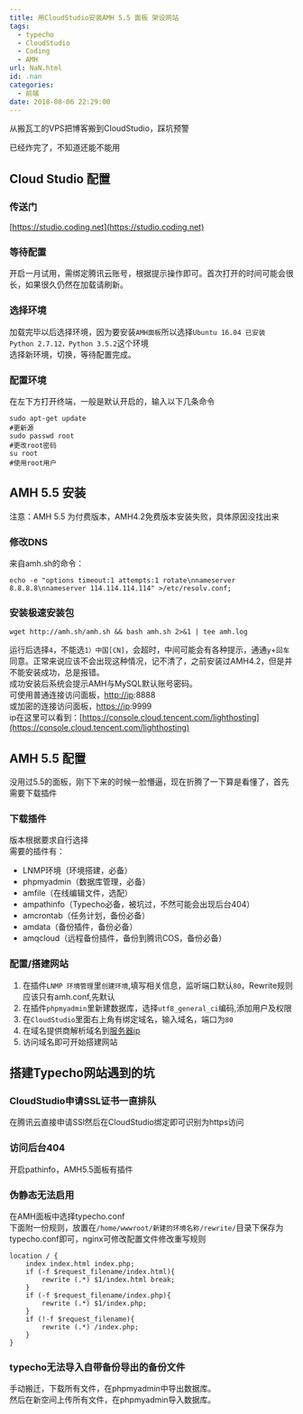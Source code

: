 ```yaml
---
title: 用CloudStudio安装AMH 5.5 面板 架设网站
tags:
  - typecho
  - CloudStudio
  - Coding
  - AMH
url: NaN.html
id: .nan
categories:
  - 前端
date: 2018-08-06 22:29:00
---
```


从搬瓦工的VPS把博客搬到CloudStudio，踩坑预警

已经炸完了，不知道还能不能用

Cloud Studio 配置
---------------

### 传送门

[https://studio.coding.net](https://studio.coding.net)

### 等待配置

开启一月试用，需绑定腾讯云账号，根据提示操作即可。首次打开的时间可能会很长，如果很久仍然在加载请刷新。

### 选择环境

加载完毕以后选择环境，因为要安装`AMH面板`所以选择`Ubuntu 16.04 已安装 Python 2.7.12，Python 3.5.2`这个环境  
选择新环境，切换，等待配置完成。

### 配置环境

在左下方打开终端，一般是默认开启的，输入以下几条命令

    sudo apt-get update
    #更新源
    sudo passwd root
    #更改root密码
    su root
    #使用root用户

AMH 5.5 安装
----------

注意：AMH 5.5 为付费版本，AMH4.2免费版本安装失败，具体原因没找出来

### 修改DNS

来自amh.sh的命令：

    echo -e "options timeout:1 attempts:1 rotate\nnameserver 8.8.8.8\nnameserver 114.114.114.114" >/etc/resolv.conf;

### 安装极速安装包

    wget http://amh.sh/amh.sh && bash amh.sh 2>&1 | tee amh.log

运行后选择`4`，不能选`1）中国[CN]`，会超时，中间可能会有各种提示，通通`y`+`回车`同意。正常来说应该不会出现这种情况，记不清了，之前安装过AMH4.2，但是并不能安装成功，总是报错。  
成功安装后系统会提示AMH与MySQL默认账号密码。  
可使用普通连接访问面板，[http://ip](http://ip):8888  
或加密的连接访问面板，[https://ip](https://ip):9999  
ip在这里可以看到：[https://console.cloud.tencent.com/lighthosting](https://console.cloud.tencent.com/lighthosting)

AMH 5.5 配置
----------

没用过5.5的面板，刚下下来的时候一脸懵逼，现在折腾了一下算是看懂了，首先需要下载插件

### 下载插件

版本根据要求自行选择  
需要的插件有：

*   LNMP环境（环境搭建，必备）
*   phpmyadmin（数据库管理，必备）
*   amfile（在线编辑文件，选配）
*   ampathinfo（Typecho必备，被坑过，不然可能会出现后台404）
*   amcrontab（任务计划，备份必备）
*   amdata（备份插件，备份必备）
*   amqcloud（远程备份插件，备份到腾讯COS，备份必备）

### 配置/搭建网站

1.  在插件`LNMP 环境管理`里`创建环境`,填写相关信息，监听端口默认`80`，Rewrite规则应该只有amh.conf,先默认
2.  在插件`phpmyadmin`里新建数据库，选择`utf8_general_ci`编码,添加用户及权限
3.  在`CloudStudio`里面右上角有绑定域名，输入域名，端口为`80`
4.  在域名提供商解析域名到[服务器ip](https://console.cloud.tencent.com/lighthosting)
5.  访问域名即可开始搭建网站

搭建Typecho网站遇到的坑
---------------

### CloudStudio申请SSL证书一直排队

在腾讯云直接申请SSl然后在CloudStudio绑定即可识别为https访问

### 访问后台404

开启pathinfo，AMH5.5面板有插件

### 伪静态无法启用

在AMH面板中选择typecho.conf  
下面附一份规则，放置在`/home/wwwroot/新建的环境名称/rewrite/`目录下保存为typecho.conf即可，nginx可修改配置文件修改重写规则

    location / {
        index index.html index.php;
        if (-f $request_filename/index.html){
            rewrite (.*) $1/index.html break;
        }
        if (-f $request_filename/index.php){
            rewrite (.*) $1/index.php;
        }
        if (!-f $request_filename){
            rewrite (.*) /index.php;
        }
    }

### typecho无法导入自带备份导出的备份文件

手动搬迁，下载所有文件，在phpmyadmin中导出数据库。  
然后在新空间上传所有文件，在phpmyadmin导入数据库。